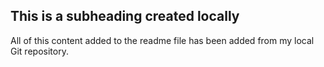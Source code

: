 ## This is a subheading created locally

All of this content added to the readme file has been added from my local Git repository.
